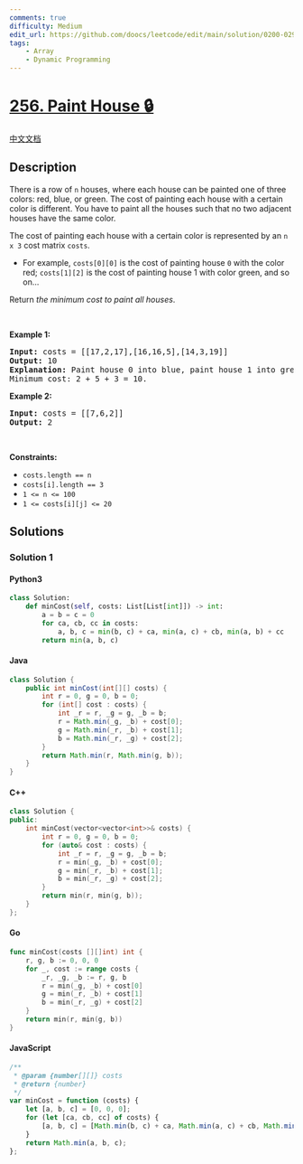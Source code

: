 ```yaml
---
comments: true
difficulty: Medium
edit_url: https://github.com/doocs/leetcode/edit/main/solution/0200-0299/0256.Paint%20House/README_EN.md
tags:
    - Array
    - Dynamic Programming
---
```


<!-- problem:start -->

# [256. Paint House 🔒](https://leetcode.com/problems/paint-house)

[中文文档](/solution/0200-0299/0256.Paint%20House/README.md)

## Description

<!-- description:start -->

<p>There is a row of <code>n</code> houses, where each house can be painted one of three colors: red, blue, or green. The cost of painting each house with a certain color is different. You have to paint all the houses such that no two adjacent houses have the same color.</p>

<p>The cost of painting each house with a certain color is represented by an <code>n x 3</code> cost matrix <code>costs</code>.</p>

<ul>
	<li>For example, <code>costs[0][0]</code> is the cost of painting house <code>0</code> with the color red; <code>costs[1][2]</code> is the cost of painting house 1 with color green, and so on...</li>
</ul>

<p>Return <em>the minimum cost to paint all houses</em>.</p>

<p>&nbsp;</p>
<p><strong class="example">Example 1:</strong></p>

<pre>
<strong>Input:</strong> costs = [[17,2,17],[16,16,5],[14,3,19]]
<strong>Output:</strong> 10
<strong>Explanation:</strong> Paint house 0 into blue, paint house 1 into green, paint house 2 into blue.
Minimum cost: 2 + 5 + 3 = 10.
</pre>

<p><strong class="example">Example 2:</strong></p>

<pre>
<strong>Input:</strong> costs = [[7,6,2]]
<strong>Output:</strong> 2
</pre>

<p>&nbsp;</p>
<p><strong>Constraints:</strong></p>

<ul>
	<li><code>costs.length == n</code></li>
	<li><code>costs[i].length == 3</code></li>
	<li><code>1 &lt;= n &lt;= 100</code></li>
	<li><code>1 &lt;= costs[i][j] &lt;= 20</code></li>
</ul>

<!-- description:end -->

## Solutions

<!-- solution:start -->

### Solution 1

<!-- tabs:start -->

#### Python3

```python
class Solution:
    def minCost(self, costs: List[List[int]]) -> int:
        a = b = c = 0
        for ca, cb, cc in costs:
            a, b, c = min(b, c) + ca, min(a, c) + cb, min(a, b) + cc
        return min(a, b, c)
```

#### Java

```java
class Solution {
    public int minCost(int[][] costs) {
        int r = 0, g = 0, b = 0;
        for (int[] cost : costs) {
            int _r = r, _g = g, _b = b;
            r = Math.min(_g, _b) + cost[0];
            g = Math.min(_r, _b) + cost[1];
            b = Math.min(_r, _g) + cost[2];
        }
        return Math.min(r, Math.min(g, b));
    }
}
```

#### C++

```cpp
class Solution {
public:
    int minCost(vector<vector<int>>& costs) {
        int r = 0, g = 0, b = 0;
        for (auto& cost : costs) {
            int _r = r, _g = g, _b = b;
            r = min(_g, _b) + cost[0];
            g = min(_r, _b) + cost[1];
            b = min(_r, _g) + cost[2];
        }
        return min(r, min(g, b));
    }
};
```

#### Go

```go
func minCost(costs [][]int) int {
	r, g, b := 0, 0, 0
	for _, cost := range costs {
		_r, _g, _b := r, g, b
		r = min(_g, _b) + cost[0]
		g = min(_r, _b) + cost[1]
		b = min(_r, _g) + cost[2]
	}
	return min(r, min(g, b))
}
```

#### JavaScript

```js
/**
 * @param {number[][]} costs
 * @return {number}
 */
var minCost = function (costs) {
    let [a, b, c] = [0, 0, 0];
    for (let [ca, cb, cc] of costs) {
        [a, b, c] = [Math.min(b, c) + ca, Math.min(a, c) + cb, Math.min(a, b) + cc];
    }
    return Math.min(a, b, c);
};
```

<!-- tabs:end -->

<!-- solution:end -->

<!-- problem:end -->

